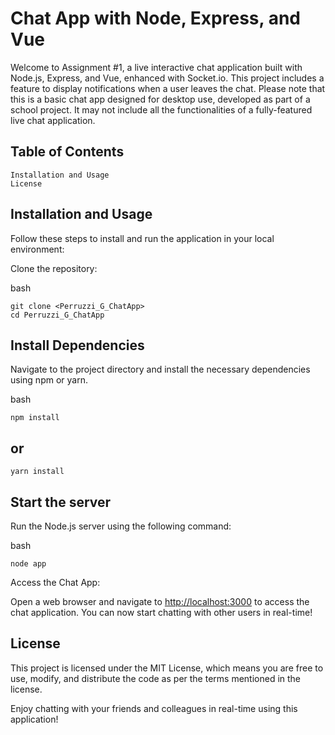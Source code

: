 # Chat App with Node, Express, and Vue

Welcome to Assignment #1, a live interactive chat application built with Node.js, Express, and Vue, enhanced with Socket.io. This project includes a feature to display notifications when a user leaves the chat. Please note that this is a basic chat app designed for desktop use, developed as part of a school project. It may not include all the functionalities of a fully-featured live chat application.

## Table of Contents

    Installation and Usage
    License

## Installation and Usage

Follow these steps to install and run the application in your local environment:

Clone the repository:

bash

    git clone <Perruzzi_G_ChatApp>
    cd Perruzzi_G_ChatApp

## Install Dependencies

Navigate to the project directory and install the necessary dependencies using npm or yarn.

bash

    npm install

## or

    yarn install

## Start the server

Run the Node.js server using the following command:

bash

    node app

Access the Chat App:

Open a web browser and navigate to <http://localhost:3000> to access the chat application. You can now start chatting with other users in real-time!

## License

This project is licensed under the MIT License, which means you are free to use, modify, and distribute the code as per the terms mentioned in the license.

Enjoy chatting with your friends and colleagues in real-time using this application!
